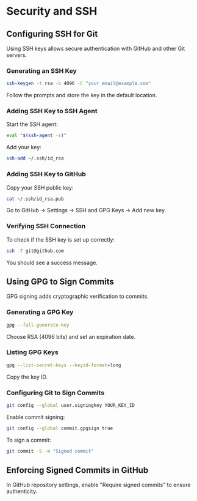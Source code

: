 # Security and SSH

## Configuring SSH for Git
Using SSH keys allows secure authentication with GitHub and other Git servers.

### Generating an SSH Key
```sh
ssh-keygen -t rsa -b 4096 -C "your_email@example.com"
```
Follow the prompts and store the key in the default location.

### Adding SSH Key to SSH Agent
Start the SSH agent:
```sh
eval "$(ssh-agent -s)"
```
Add your key:
```sh
ssh-add ~/.ssh/id_rsa
```

### Adding SSH Key to GitHub
Copy your SSH public key:
```sh
cat ~/.ssh/id_rsa.pub
```
Go to GitHub → Settings → SSH and GPG Keys → Add new key.

### Verifying SSH Connection
To check if the SSH key is set up correctly:
```sh
ssh -T git@github.com
```
You should see a success message.

## Using GPG to Sign Commits
GPG signing adds cryptographic verification to commits.

### Generating a GPG Key
```sh
gpg --full-generate-key
```
Choose RSA (4096 bits) and set an expiration date.

### Listing GPG Keys
```sh
gpg --list-secret-keys --keyid-format=long
```
Copy the key ID.

### Configuring Git to Sign Commits
```sh
git config --global user.signingkey YOUR_KEY_ID
```
Enable commit signing:
```sh
git config --global commit.gpgsign true
```

To sign a commit:
```sh
git commit -S -m "Signed commit"
```

## Enforcing Signed Commits in GitHub
In GitHub repository settings, enable "Require signed commits" to ensure authenticity.

